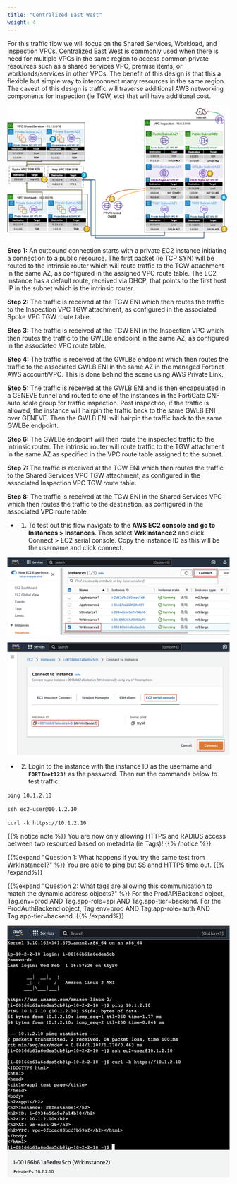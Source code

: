 ```yaml
---
title: "Centralized East West"
weight: 4
---
```



For this traffic flow we will focus on the Shared Services, Workload, and Inspection VPCs. Centralized East West is commonly used when there is need for multiple VPCs in the same region to access common private resources such as a shared services VPC, premise items, or workloads/services in other VPCs. The benefit of this design is that this a flexible but simple way to interconnect many resources in the same region. The caveat of this design is traffic will traverse additional AWS networking components for inspection (ie TGW, etc) that will have additional cost.

![](../images/image-cent-eastwest-diag1.png)

**Step 1:** An outbound connection starts with a private EC2 instance initiating a connection to a public resource. The first packet (ie TCP SYN) will be routed to the intrinsic router which will route traffic to the TGW attachment in the same AZ, as configured in the assigned VPC route table. The EC2 instance has a default route, received via DHCP, that points to the first host IP in the subnet which is the intrinsic router.

**Step 2:** The traffic is received at the TGW ENI which then routes the traffic to the Inspection VPC TGW attachment, as configured in the associated Spoke VPC TGW route table.

**Step 3:** The traffic is received at the TGW ENI in the Inspection VPC which then routes the traffic to the GWLBe endpoint in the same AZ, as configured in the associated VPC route table.

**Step 4:** The traffic is received at the GWLBe endpoint which then routes the traffic to the associated GWLB ENI in the same AZ in the managed Fortinet AWS account/VPC. This is done behind the scene using AWS Private Link.

**Step 5:** The traffic is received at the GWLB ENI and is then encapsulated in a GENEVE tunnel and routed to one of the instances in the FortiGate CNF auto scale group for traffic inspection. Post inspection, if the traffic is allowed, the instance will hairpin the traffic back to the same GWLB ENI over GENEVE. Then the GWLB ENI will hairpin the traffic back to the same GWLBe endpoint.

**Step 6:** The GWLBe endpoint will then route the inspected traffic to the intrinsic router. The intrinsic router will route traffic to the TGW attachment in the same AZ as specified in the VPC route table assigned to the subnet.

**Step 7:** The traffic is received at the TGW ENI which then routes the traffic to the Shared Services VPC TGW attachment, as configured in the associated Inspection VPC TGW route table.

**Step 8:** The traffic is received at the TGW ENI in the Shared Services VPC which then routes the traffic to the destination, as configured in the associated VPC route table.

- 1.  To test out this flow navigate to the **AWS EC2 console and go to Instances > Instances**. Then select **WrkInstance2** and click Connect > EC2 serial console. Copy the instance ID as this will be the username and click connect.

![](../images/image-t5-9.png)

![](../images/image-t5-10.png)

- 2.  Login to the instance with the instance ID as the username and **`FORTInet123!`** as the password. Then run the commands below to test traffic:

`ping 10.1.2.10`

`ssh ec2-user@10.1.2.10`

`curl -k https://10.1.2.10`

{{% notice note %}}
You are now only allowing HTTPS and RADIUS access between two resourced based on metadata (ie Tags)!
{{% /notice %}}

{{%expand "Question 1: What happens if you try the same test from WrkInstance1?" %}}
You are able to ping but SS annd HTTPS time out.
{{% /expand%}}

{{%expand "Question 2: What tags are allowing this communication to match the dynamic address objects?" %}}
For the ProdAPIBackend object, Tag.env=prod AND Tag.app-role=api AND Tag.app-tier=backend. For the ProdAuthBackend object, Tag.env=prod AND Tag.app-role=auth AND Tag.app-tier=backend.
{{% /expand%}}

![](../images/image-t5-11.png)
